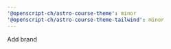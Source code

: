 ```yaml
---
'@openscript-ch/astro-course-theme': minor
'@openscript-ch/astro-course-theme-tailwind': minor
---
```


Add brand
